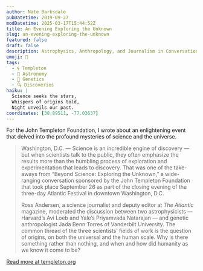 ```yaml
---
author: Nate Barksdale
pubDatetime: 2019-09-27
modDatetime: 2025-03-17T15:44:52Z
title: An Evening Exploring the Unknown
slug: an-evening-exploring-the-unknown
featured: false
draft: false
description: Astrophysics, Anthropology, and Journalism in Conversation at the Atlantic Festival
emoji: 🔭
tags:
  - 🌀 Templeton
  - 🌌 Astronomy
  - 🧬 Genetics
  - 🔍 Discoveries
haiku: |
  Science seeks the stars,  
  Whispers of origins told,  
  Night unveils our past.
coordinates: [38.89511, -77.03637]
---
```


For the John Templeton Foundation, I wrote about an enlightening event that delved into the profound mysteries of science and the universe.

> Washington, D.C. — Science is an incredible engine of discovery — but when scientists talk to the public, they often emphasize the results more than the humbling process of exploration and experimentation that leads to discovery. That was one of the take-aways from “Beyond Science: Exploring the Unknown,” a wide-ranging conversation sponsored by the John Templeton Foundation that took place September 26 as part of the closing evening of the three-day Atlantic Festival in downtown Washington, D.C.
>
> Ross Andersen, a science journalist and deputy editor at *The Atlantic* magazine, moderated the discussion between two astrophysicists — Harvard’s Avi Loeb and Yale’s Priyamvada Natarajan — and genetic anthropologist Jada Benn Torres of Vanderbilt University. The common thread of the three scientists’ fields of work is the question of origins, on both the universal and the human scale. Why is there something rather than nothing, and when and how did humanity as we know it come to be?

[Read more at templeton.org](https://www.templeton.org/news/an-evening-exploring-the-unknown)
